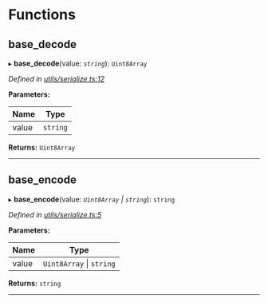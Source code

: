 

# Functions

<a id="base_decode"></a>

##  base_decode

▸ **base_decode**(value: *`string`*): `Uint8Array`

*Defined in [utils/serialize.ts:12](https://github.com/nearprotocol/nearlib/blob/e80e115/src.ts/utils/serialize.ts#L12)*

**Parameters:**

| Name | Type |
| ------ | ------ |
| value | `string` |

**Returns:** `Uint8Array`

___
<a id="base_encode"></a>

##  base_encode

▸ **base_encode**(value: *`Uint8Array` \| `string`*): `string`

*Defined in [utils/serialize.ts:5](https://github.com/nearprotocol/nearlib/blob/e80e115/src.ts/utils/serialize.ts#L5)*

**Parameters:**

| Name | Type |
| ------ | ------ |
| value | `Uint8Array` \| `string` |

**Returns:** `string`

___

